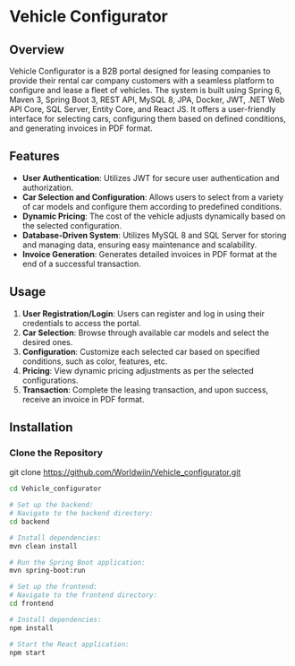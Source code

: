 # Vehicle Configurator

## Overview

Vehicle Configurator is a B2B portal designed for leasing companies to provide their rental car company customers with a seamless platform to configure and lease a fleet of vehicles. The system is built using Spring 6, Maven 3, Spring Boot 3, REST API, MySQL 8, JPA, Docker, JWT, .NET Web API Core, SQL Server, Entity Core, and React JS. It offers a user-friendly interface for selecting cars, configuring them based on defined conditions, and generating invoices in PDF format.

## Features

- **User Authentication**: Utilizes JWT for secure user authentication and authorization.
- **Car Selection and Configuration**: Allows users to select from a variety of car models and configure them according to predefined conditions.
- **Dynamic Pricing**: The cost of the vehicle adjusts dynamically based on the selected configuration.
- **Database-Driven System**: Utilizes MySQL 8 and SQL Server for storing and managing data, ensuring easy maintenance and scalability.
- **Invoice Generation**: Generates detailed invoices in PDF format at the end of a successful transaction.

## Usage

1. **User Registration/Login**: Users can register and log in using their credentials to access the portal.
2. **Car Selection**: Browse through available car models and select the desired ones.
3. **Configuration**: Customize each selected car based on specified conditions, such as color, features, etc.
4. **Pricing**: View dynamic pricing adjustments as per the selected configurations.
5. **Transaction**: Complete the leasing transaction, and upon success, receive an invoice in PDF format.

## Installation

### Clone the Repository
git clone https://github.com/Worldwiin/Vehicle_configurator.git

```bash
cd Vehicle_configurator

# Set up the backend:
# Navigate to the backend directory:
cd backend

# Install dependencies:
mvn clean install

# Run the Spring Boot application:
mvn spring-boot:run

# Set up the frontend:
# Navigate to the frontend directory:
cd frontend

# Install dependencies:
npm install

# Start the React application:
npm start

